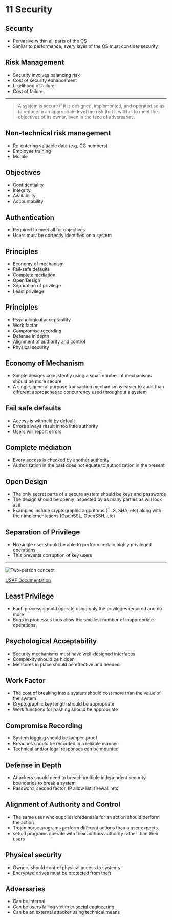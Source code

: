11 Security
===========

Security
--------

- Pervasive within all parts of the OS
- Similar to performance, every layer of the OS must consider security

Risk Management
---------------

- Security involves balancing risk
- Cost of security enhancement
- Likelihood of failure
- Cost of failure

---

> A system is secure if it is designed, implemented, and operated so as to reduce to an appropriate level the risk that it will fail to meet the objectives of its owner, even in the face of adversaries.

Non-technical risk management
-----------------------------

- Re-entering valuable data (e.g. CC numbers)
- Employee training
- Morale

Objectives
----------

- Confidentiality
- Integrity
- Availability
- Accountability

Authentication
--------------

- Required to meet all for objectives
- Users must be correctly identified on a system

Principles
----------

- Economy of mechanism
- Fail-safe defaults
- Complete mediation
- Open Design
- Separation of privilege
- Least privilege

Principles
----------

- Psychological acceptability
- Work factor
- Compromise recording
- Defense in depth
- Alignment of authority and control
- Physical security

Economy of Mechanism
--------------------

- Simple designs consistently using a small number of mechanisms should be more secure
- A single, general purpose transaction mechanism is easier to audit than different approaches to concurrency used throughout a system

Fail safe defaults
------------------

- Access is withheld by default
- Errors always result in too little authority
- Users will report errors

Complete mediation
------------------

- Every access is checked by another authority
- Authorization in the past does not equate to authorization in the present

Open Design
-----------

- The only secret parts of a secure system should be keys and passwords
- The design should be openly inspected by as many parties as will look at it
- Examples include cryptographic algorithms (TLS, SHA, etc) along with their implementations (OpenSSL, OpenSSH, etc)

Separation of Privilege
-----------------------

- No single user should be able to perform certain highly privileged operations
- This prevents corruption of key users

---

![Two-person concept](https://upload.wikimedia.org/wikipedia/commons/7/78/SAS_Container.png)

[USAF Documentation](https://irp.fas.org/doddir/usaf/afi91-104.pdf)

Least Privilege
---------------

- Each process should operate using only the privileges required and no more
- Bugs in processes thus allow the smallest number of inappropriate operations

Psychological Acceptability
---------------------------

- Security mechanisms must have well-designed interfaces
- Complexity should be hidden
- Measures in place should be effective and needed

Work Factor
-----------

- The cost of breaking into a system should cost more than the value of the system
- Cryptographic key length should be appropriate
- Work functions for hashing should be appropriate

Compromise Recording
--------------------

- System logging should be tamper-proof
- Breaches should be recorded in a reliable manner
- Technical and/or legal responses can be mounted

Defense in Depth
----------------

- Attackers should need to breach multiple independent security boundaries to break a system
- Password, second factor, IP allow list, firewall, etc

Alignment of Authority and Control
----------------------------------

- The same user who supplies credentials for an action should perform the action
- Trojan horse programs perform different actions than a user expects
- setuid programs operate with their authors authority rather than their users

Physical security
-----------------

- Owners should control physical access to systems
- Encrypted drives must be protected from theft

Adversaries
-----------

- Can be internal
- Can be users falling victim to [social engineering](https://www.youtube.com/watch?v=lc7scxvKQOo)
- Can be an external attacker using technical means

